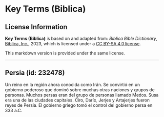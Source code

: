 # Key Terms (Biblica)

## License Information

**Key Terms (Biblica)** is based on and adapted from: _Biblica Bible Dictionary_, [Biblica, Inc.](https://www.biblica.com/), 2023, which is licensed under a [CC BY-SA 4.0 license](https://creativecommons.org/licenses/by-sa/4.0/legalcode.en).

This markdown version is provided under the same license.



--------------------------------

## Persia (id: 232478)

Un reino en la región ahora conocida como Irán. Se convirtió en un gobierno poderoso que dominó sobre muchas otras naciones y grupos de personas. Muchos persas eran del grupo de personas llamado Medos. Susa era una de las ciudades capitales. Ciro, Darío, Jerjes y Artajerjes fueron reyes de Persia. El gobierno griego tomó el control del gobierno persa en 333 a.C.


